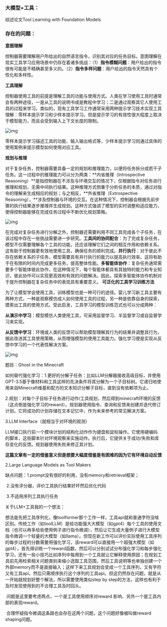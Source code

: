 ### 大模型+工具：

综述论文Tool Learning with Foundation Models

### 存在的问题：

**意图理解**

控制器需要理解用户所给出的自然语言指令，识别其对应的任务目标。意图理解在现实工具学习应用场景中仍存在着诸多挑战：（1）**指令模糊问题**：用户给出的指令很有可能是不精确甚至多义的。（2）**指令多样问题**：用户给出的指令天然具有个性化和多样性。

**工具理解**

控制器使用工具的前提是理解工具的功能与使用方式。人类在学习使用工具时通常会有两种途径，一是从工具的说明书或是教程中学习；二是通过观察其它人使用工具的过程来学习。类似的，现有工具学习工作通常采用两种提示学习技术实现工具理解：零样本提示学习和少样本提示学习。但是提示学习的有效性很大程度上取决于模型能力，而且会受到输入上下文长度的限制。

![img](https://pic1.zhimg.com/80/v2-9bd74527ea21049be8f272bd888a3604_720w.webp)

零样本提示学习描述工具的功能、输入输出格式等，少样本提示学习则通过具体的使用案例来提示模型如何使用对应工具。



**规划与推理**

对于复杂任务，控制器需要具备一定的规划和推理能力，以便将任务拆分成若干子任务。这一过程中的推理能力可以分为两类：**内省推理（Introspective Reasoning）**是指控制器在不涉及与环境交互的情况下，仅根据指令对任务进行推理和规划，无需中间执行结果。这种推理方式侧重于分析任务的本质，通过对指令的理解来生成相应的规划；与之相反，**外省推理（Extrospective Reasoning），**涉及控制器与环境的交互。在这种情况下，控制器会根据先前步骤的执行结果逐步推理并生成规划。这种方式强调了模型的实时调整和适应能力，使得控制器能够在完成任务过程中不断优化规划策略。

![img](https://pic4.zhimg.com/80/v2-13886178a6f742b81a4bf9e876ef1e07_720w.webp)

在完成对复杂任务进行分解之外，控制器还需要利用不同工具完成各个子任务，在该过程中存在一些挑战需要进一步研究。**工具间的协同配合**：为了完成复杂任务，模型不仅需要理解各个工具的功能，还应该理解它们之间的相互作用和依赖关系。这有助于控制器更有效地使用工具，确保任务的顺利完成。**并行执行**：对于彼此不存在依赖关系的子任务，模型需要具有并行执行的能力以提高执行效率。这将有助于在有限的时间内完成更多任务，提高整体性能。**多智能体协作**：复杂任务通常需要多个智能体彼此协作，在这种情况下，每个智能体都具有其独特的能力和专业知识，彼此协作可以实现更高效和有效的问题解决。因此，探索多智能体协作机制对于提升控制器在复杂任务中的表现具有重要意义。 **可泛化的工具学习训练方法**

为了让模型学会使用工具，训练模型也是一种可行的途径。婴儿学习新工具主要有两种方式，一种是观察模仿成人如何使用工具的过程，另一种是依靠自身的探索，摸索出工具的使用方式。受此启发，工具学习的模型训练范式也可以分成两种：

**从演示中学习**：模型模仿人类使用工具，可采用监督学习、半监督学习或自监督学习来实现。

**从反馈中学习**：环境或人类的反馈可以帮助模型理解其行为的结果并调整其行为，据此改进其工具使用策略，从而增强模型的使用工具能力。强化学习便是实现从反馈中学习的一个代表性解决方案。

![img](https://pic1.zhimg.com/80/v2-c79642fb90cbbc4b589fc24b09bb4190_720w.webp)





题目：Ghost in the Minecraft

如何替代强化学习：1.更好的分解子任务：比如LLM分解器接收高级目标，并使用GPT-3.5基于像材料和工具这样的先决条件将其分解为一个子目标树。它递归地使用来自Minecraft维基和配方的文本知识分解子目标，直到没有依赖项为止。

2.规划：对每个子目标子任务进行动作/工具规划，然后得到minecraft环境的反馈（这点倒是强化学习的reward）。规划器使用指令、查询和反馈来创建并迭代修订计划。它将成功的计划存储在文本记忆中，作为未来参考的常见解决方案。

3.LLM Interface（就相当于对环境的观测）

LLM接口执行前一个模块计划的结构化动作作为键盘和鼠标操作。它使用硬编码的脚本，这些脚本针对环境观察来实施动作。执行后，它提供关于成功/失败和库存变化的反馈。规划器使用失败来修正其计划。



**这篇文章有一定的借鉴意义但是想要大幅度借鉴是有困难的因为它有环境自动反馈**





2.Large Language Models as Tool Makers

缺点问题：1.prompt没有很好的利用，没有memory和retrieval框架；

​					2.没有评分器，评价工具执行结果好坏然后优化代码

​					3.不适用序列工具执行任务



关于LLM+工具我的一个想法：

​	想法是先把工具序列化，像toolformer那个工作一样，工具api就和普通字符没啥区别。传统工作（如toolLLM）是给功能强大大模型（如gpt4）每个工具的使用文档（也可以再多给些使用例子进行指令微调），然后让它生成大量例子进行大模型指令微调一个轻量的大模型（如llama）。但现在新工作可以评价实际使用工具序列的每步过程的分数需要用强化学习，该reward可以直接用一个超强大模型（如gpt4），首先得训练一个reward函数，然后可以分别试试分布强化学习和每步强化学习，还有一些小技巧比如序列中每用到一个工具就让它解释使用原因；在规划工具前先用检索相关问题类别来缩小选取工具范围，然后工具说明等也单独创建一个外部memory而不是直接输入；这样下来工具规划会变成一个工具序列，又有字符又有工具api，然后只需顺序执行这个序列的工具api。但这仍然存在问题，就是从一开始就规划好整个解法，所以需要使用类似step by step的方法，这样也有利于及时发现使用到的不合理工具及时回头。

​	问题是这里要考虑两点，一个是工具使用顺序对reward 影响、另外一个是工具内部的表现reward。

​	合理怀疑指令微调这条路也会存在这两个问题，这个问题好像被叫做reward shaping问题。